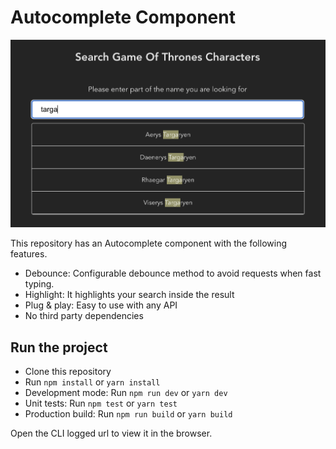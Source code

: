 # Autocomplete Component

![Preview Autocomplete](preview.png?raw=true "Autocomplete Page")

This repository has an Autocomplete component with the following features.

- Debounce: Configurable debounce method to avoid requests when fast typing.
- Highlight: It highlights your search inside the result
- Plug & play: Easy to use with any API
- No third party dependencies

## Run the project

- Clone this repository
- Run `npm install` or `yarn install`
- Development mode: Run `npm run dev` or `yarn dev`
- Unit tests: Run `npm test` or `yarn test`
- Production build: Run `npm run build` or `yarn build`

Open the CLI logged url to view it in the browser.
